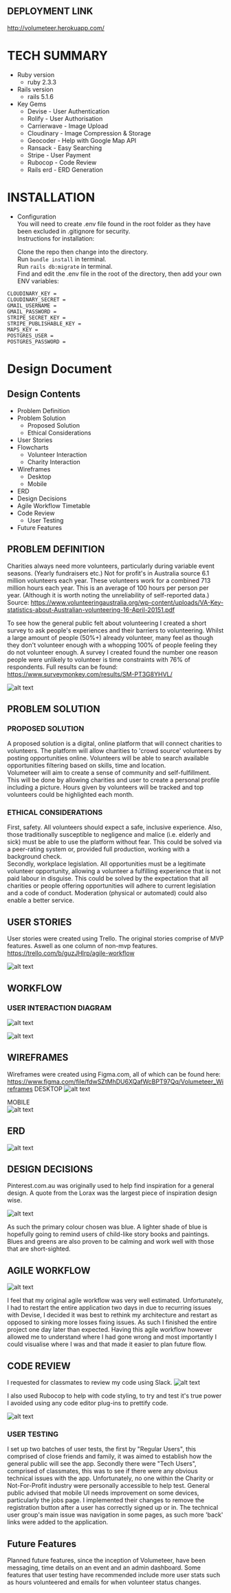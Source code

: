 ## DEPLOYMENT LINK  
  http://volumeteer.herokuapp.com/
# TECH SUMMARY

* Ruby version   
  * ruby 2.3.3
* Rails version   
  * rails 5.1.6
* Key Gems
  * Devise - User Authentication
  * Rolify - User Authorisation
  * Carrierwave - Image Upload
  * Cloudinary - Image Compression & Storage
  * Geocoder - Help with Google Map API
  * Ransack - Easy Searching
  * Stripe - User Payment
  * Rubocop - Code Review
  * Rails erd - ERD Generation  

# INSTALLATION


* Configuration  
  You will need to create .env file found in the root folder as they have been excluded in .gitignore for security.  
  Instructions for installation:  

  Clone the repo then change into the directory.  
Run ```bundle install``` in terminal.  
Run ```rails db:migrate``` in terminal.  
Find and edit the .env file in the root of the directory, then add your own ENV variables:    
```
CLOUDINARY_KEY =  
CLOUDINARY_SECRET =  
GMAIL_USERNAME =
GMAIL_PASSWORD =
STRIPE_SECRET_KEY =
STRIPE_PUBLISHABLE_KEY =
MAPS_KEY =
POSTGRES_USER =
POSTGRES_PASSWORD =
```
# Design Document
## Design Contents
* Problem Definition  
* Problem Solution  
  * Proposed Solution
  * Ethical Considerations
* User Stories
* Flowcharts
  * Volunteer Interaction
  * Charity Interaction
* Wireframes
  * Desktop  
  * Mobile
* ERD
* Design Decisions
* Agile Workflow Timetable  
* Code Review
  * User Testing
* Future Features


## PROBLEM DEFINITION

  Charities always need more volunteers, particularly during variable event seasons. (Yearly fundraisers etc.) Not for profit's in Australia source 6.1 million volunteers each year. These volunteers work for a combined 713 million hours each year. This is an average of 100 hours per person per year. (Although it is worth noting the unreliability of self-reported data.)
  Source: https://www.volunteeringaustralia.org/wp-content/uploads/VA-Key-statistics-about-Australian-volunteering-16-April-20151.pdf

  To see how the general public felt about volunteering I created a short survey to ask people's experiences and their barriers to volunteering. Whilst a large amount of people (50%+) already volunteer, many feel as though they don't volunteer enough with a whopping 100% of people feeling they do not volunteer enough. A survey I created found the number one reason people were unlikely to volunteer is time constraints with 76% of respondents.
  Full results can be found: https://www.surveymonkey.com/results/SM-PT3G8YHVL/

  ![alt text][survey_pic]

  [survey_pic]:docs/images/survey.png "Survey Results"


## PROBLEM SOLUTION
### PROPOSED SOLUTION
  A proposed solution is a digital, online platform that will connect charities to volunteers. The platform will allow charities to 'crowd source' volunteers by posting opportunities online. Volunteers will be able to search available opportunities filtering based on skills, time and location.  
  Volumeteer will aim to create a sense of community and self-fulfillment. This will be done by allowing charities and user to create a personal profile including a picture. Hours given by volunteers will be tracked and top volunteers could be highlighted each month.

### ETHICAL CONSIDERATIONS  
  First, safety. All volunteers should expect a safe, inclusive experience. Also, those traditionally susceptible to negligence and malice (i.e. elderly and sick) must be able to use the platform without fear. This could be solved via a peer-rating system or, provided full production, working with a background check.  
  Secondly, workplace legislation. All opportunities must be a legitimate volunteer opportunity, allowing a volunteer a fulfilling experience that is not paid labour in disguise. This could be solved by the expectation that all charities or people offering opportunities will adhere to current legislation and a code of conduct. Moderation (physical or automated) could also enable a better service.

## USER STORIES
  User stories were created using Trello. The original stories comprise of MVP features. Aswell as one column of non-mvp features.
  https://trello.com/b/guzJHlrp/agile-workflow

![alt text][userStories]

[userStories]:docs/images/userStories.png "User Stories for project"

## WORKFLOW
### USER INTERACTION DIAGRAM
![alt text][volunteerFlow]

[volunteerFlow]:docs/images/volunteerFlow.png "Volunteer flow for project"

![alt text][charityFlow]

[charityFlow]:docs/images/charityFlow.png "charityFlow for project"

## WIREFRAMES

   Wireframes were created using Figma.com, all of which can be found here: https://www.figma.com/file/fdwSZtMhDU6XQafWcBPT97Qq/Volumeteer_Wireframes
   DESKTOP
   ![alt text][wireframe]

   [wireframe]:docs/images/wireframes.png "Wireframes for project"

   MOBILE  
   ![alt text][wireframes]

   [wireframes]:docs/images/mobileUserWireframe.PNG "Mobile Wireframes for project"


## ERD
![alt text][erd_pic]

[erd_pic]:docs/images/erd.PNG "ERD"


## DESIGN DECISIONS

   Pinterest.com.au was originally used to help find inspiration for a general design.
   A quote from the Lorax was the largest piece of inspiration design wise.

   ![alt text][lorax_pic]

   [lorax_pic]:docs/images/lorax.PNG "Lorax"
   As such the primary colour chosen was blue. A lighter shade of blue is hopefully going to remind users of child-like story books and paintings. Blues and greens are also proven to be calming and work well with those that are short-sighted.

## AGILE WORKFLOW
   ![alt text][agile_pic]

   [agile_pic]:docs/images/agileFlow.PNG "Agile Timetable"

   I feel that my original agile workflow was very well estimated. Unfortunately, I had to restart the entire application two days in due to recurring issues with Devise, I decided it was best to rethink my architecture and restart as opposed to sinking more losses fixing issues.
   As such I finished the entire project one day later than expected. Having this agile workflow however allowed me to understand where I had gone wrong and most importantly I could visualise where I was and that made it easier to plan future flow.

## CODE REVIEW
  I requested for classmates to review my code using Slack.
  ![alt text][code_review_pic]

  [code_review_pic]:docs/images/codeReview.png "Code Review"

  I also used Rubocop to help with code styling, to try and test it's true power I avoided using any code editor plug-ins to prettify code.

  ![alt text][rubocop_pic]

  [rubocop_pic]:docs/images/rubocop.png "Rubocop"

### USER TESTING
  I set up two batches of user tests, the first by "Regular Users", this comprised of close friends and family, it was aimed to establish how the general public will see the app. Secondly there were "Tech Users", comprised of classmates, this was to see if there were any obvious technical issues with the app.
  Unfortunately, no one within the Charity or Not-For-Profit industry were personally accessible to help test.
  General public advised that mobile UI needs improvement on some devices, particularly the jobs page. I implemented their changes to remove the registration button after a user has correctly signed up or in.
  The technical user group's main issue was navigation in some pages, as such more 'back' links were added to the application.

## Future Features
  Planned future features, since the inception of Volumeteer, have been messaging, time details on an event and an admin dashboard.
  Some features that user testing have recommended include more user stats such as hours volunteered and emails for when volunteer status changes.
